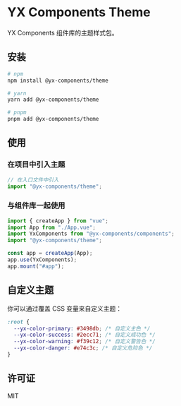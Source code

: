 # YX Components Theme

YX Components 组件库的主题样式包。

## 安装

```bash
# npm
npm install @yx-components/theme

# yarn
yarn add @yx-components/theme

# pnpm
pnpm add @yx-components/theme
```

## 使用

### 在项目中引入主题

```js
// 在入口文件中引入
import "@yx-components/theme";
```

### 与组件库一起使用

```js
import { createApp } from "vue";
import App from "./App.vue";
import YxComponents from "@yx-components/components";
import "@yx-components/theme";

const app = createApp(App);
app.use(YxComponents);
app.mount("#app");
```

## 自定义主题

你可以通过覆盖 CSS 变量来自定义主题：

```css
:root {
  --yx-color-primary: #3498db; /* 自定义主色 */
  --yx-color-success: #2ecc71; /* 自定义成功色 */
  --yx-color-warning: #f39c12; /* 自定义警告色 */
  --yx-color-danger: #e74c3c; /* 自定义危险色 */
}
```

## 许可证

MIT
